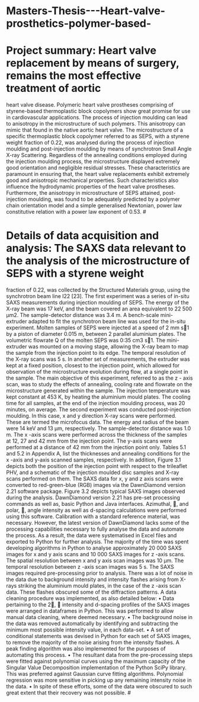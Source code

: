 # Masters-Thesis---Heart-valve-prosthetics-polymer-based-

# Project summary: Heart valve replacement by means of surgery, remains the most effective treatment of aortic
heart valve disease. Polymeric heart valve prostheses comprising of styrene-based thermoplastic
block copolymers show great promise for use in cardiovascular applications. The process
of injection moulding can lead to anisotropy in the microstructure of such polymers. This
anisotropy can mimic that found in the native aortic heart valve.
The microstructure of a specific thermoplastic block copolymer referred to as SEPS, with a
styrene weight fraction of 0.22, was analysed during the process of injection moulding and
post-injection moulding by means of synchrotron Small Angle X-ray Scattering. Regardless
of the annealing conditions employed during the injection moulding process, the microstructure
displayed extremely good orientation and negligible residual stresses. These characteristics
are paramount in ensuring that, the heart valve replacements exhibit extremely good
and anisotropic mechanical properties. Such characteristics also influence the hydrodynamic
properties of the heart valve prostheses.
Furthermore, the anisotropy in microstructure of SEPS attained, post-injection moulding, was
found to be adequately predicted by a polymer chain orientation model and a simple generalised
Newtonian, power law constitutive relation with a power law exponent of 0.53. # 

# Details of data acquisition and analysis: The SAXS data relevant to the analysis of the microstructure of SEPS with a styrene weight
fraction of 0.22, was collected by the Structured Materials group, using the synchrotron beam
line I22 [23]. The first experiment was a series of in-situ SAXS measurements during injection
moulding of SEPS. The energy of the X-ray beam was 17 keV, and the beam covered an area
equivalent to 22 500 μm2. The sample-detector distance was 3.4 m. A bench-scale mini-extruder
adapted to fit the synchrotron beam line was used for the in-situ experiment.
Molten samples of SEPS were injected at a speed of 2 mm s􀀀1 by a piston of diameter 0.015 m,
between 2 parallel aluminium plates. The volumetric flowrate Q of the molten SEPS was 0:35
cm3 s􀀀1. The mini-extruder was mounted on a moving stage, allowing the X-ray beam to map
the sample from the injection point to its edge. The temporal resolution of the X-ray scans
was 5 s. In another set of measurements, the extruder was kept at a fixed position, closest to
the injection point, which allowed for observation of the microstructure evolution during flow,
at a single point in the sample.
The main objective of this experiment, referred to as the z - axis scan, was to study the effects
of annealing, cooling rate and flowrate on the microstructure generated within the sample. The
injection temperature was kept constant at 453 K, by heating the aluminium mould plates.
The cooling time for all samples, at the end of the injection moulding process, was 20 minutes,
on average.
The second experiment was conducted post-injection moulding. In this case, x and y direction
X-ray scans were performed. These are termed the microfocus data. The energy and radius of
the beam were 14 keV and 13 μm, respectively. The sample-detector distance was 1.0 m. The
x -axis scans were performed across the thickness of the samples at 12, 27 and 42 mm from the
injection point. The y-axis scans were performed at a distance of 42 mm from the injection
point only. Tables 5.1 and 5.2 in Appendix A, list the thicknesses and annealing conditions for
the x -axis and y-axis scanned samples, respectively.
In addition, Figure 3.1 depicts both the position of the injection point with respect to the trileaflet
PHV, and a schematic of the injection moulded disc samples and X-ray scans performed
on them.
The SAXS data for x, y and z axis scans were converted to red-green-blue (RGB) images via the
DawnDiamond version 2.21 software package. Figure 3.2 depicts typical SAXS images observed
during the analysis.
DawnDiamond version 2.21 has pre-set processing commands as well as, basic Python and Java
interfaces. Azimuthal, , and polar, , angle intensity as well as d-spacing calculations were
performed using this software. Calibration with a standard reference material, was necessary.
However, the latest version of DawnDiamond lacks some of the processing capabilities necessary
to fully analyse the data and automate the process. As a result, the data were systematised
in Excel files and exported to Python for further analysis. The majority of the time was spent
developing algorithms in Python to analyse approximately 20 000 SAXS images for x and y
axis scans and 10 000 SAXS images for z -axis scans. The spatial resolution between x and y
axis scan images was 10 μm. The temporal resolution between z -axis scan images was 5 s.
The SAXS images required pre-processing prior to analysis. There was a lot of noise in the data
due to background intensity and intensity flashes arising from X-rays striking the aluminium
mould plates, in the case of the z -axis scan data. These flashes obscured some of the diffraction
patterns. A data cleaning procedure was implemented, as also detailed below:
• Data pertaining to the 2,  intensity and d-spacing profiles of the SAXS images were
arranged in dataframes in Python. This was performed to allow manual data cleaning,
where deemed necessary.
• The background noise in the data was removed automatically by identifying and subtracting
the minimum most possible intensity value, in each data-set.
• A set of conditional statements was devised in Python for each set of SAXS images, to remove
the majority of the noise arising from the intensity flashes. A peak finding algorithm was
also implemented for the purposes of automating this process.
• The resultant data from the pre-processing steps were fitted against polynomial curves using
the maximum capacity of the Singular Value Decomposition implementation of the Python
SciPy library. This was preferred against Gaussian curve fitting algorithms. Polynomial
regression was more sensitive in picking up any remaining intensity noise in the data.
• In spite of these efforts, some of the data were obscured to such great extent that their
recovery was not possible. #
